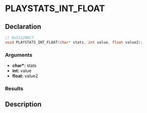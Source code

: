 # PLAYSTATS_INT_FLOAT

## Declaration
```cpp
// 0x511200C7
void PLAYSTATS_INT_FLOAT(char* stats, int value, float value2);
```

### Arguments
- **char\*:** stats
- **int:** value
- **float:** value2

### Results

## Description
